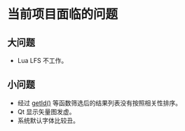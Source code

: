 # 当前项目面临的问题

## 大问题
+ Lua LFS 不工作。

## 小问题
+ 经过 [getId()](../../src/lib/employees.h) 等函数筛选后的结果列表没有按照相关性排序。
+ Qt 显示矢量图发虚。
+ 系统默认字体比较丑。